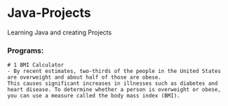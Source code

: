 # Java-Projects
Learning Java and creating Projects 

### Programs:
    # 1 BMI Calculator 
    - By recent estimates, two-thirds of the people in the United States are overweight and about half of those are obese. 
    This causes significant increases in illnesses such as diabetes and heart disease. To determine whether a person is overweight or obese, 
    you can use a measure called the body mass index (BMI). 
